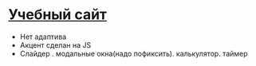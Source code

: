 # [Учебный сайт](https://v0l0ndem0rt.github.io/food/)
* Нет адаптива 
* Акцент сделан на JS
* Слайдер . модальные окна(надо пофиксить). калькулятор. таймер
